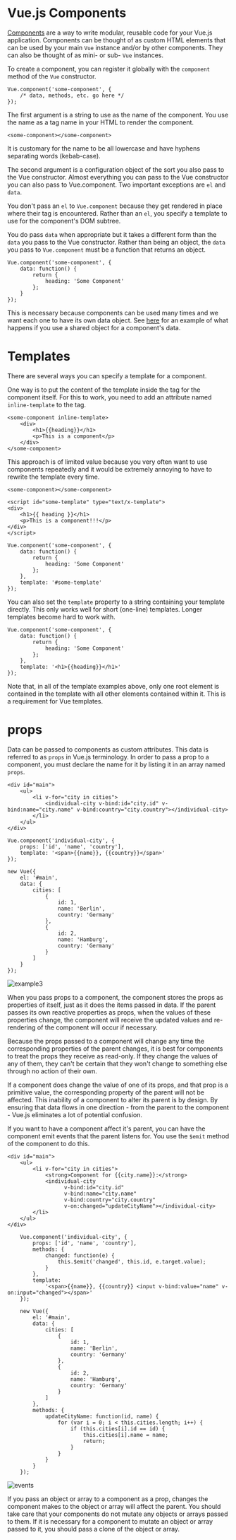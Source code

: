 # Vue.js Components

[Components](https://vuejs.org/v2/guide/components.html) are a way to write modular, reusable code for your Vue.js application. Components can be thought of as custom HTML elements that can be used by your main ```Vue``` instance and/or by other components. They can also be thought of as mini- or sub- ```Vue``` instances.

To create a component, you can register it globally with the ```component``` method of the ```Vue``` constructor.

```
Vue.component('some-component', {
    /* data, methods, etc. go here */
});
```

The first argument is a string to use as the name of the component. You use the name as a tag name in your HTML to render the component.

```
<some-component></some-component>

```

It is customary for the name to be all lowercase and have hyphens separating words (kebab-case).

The second argument is a configuration object of the sort you also pass to the Vue constructor. Almost everything you can pass to the Vue constructor you can also pass to Vue.component. Two important exceptions are ```el``` and ```data```.

You don't pass an ```el``` to ```Vue.component``` because they get rendered in place where their tag is encountered. Rather than an ```el```, you specify a template to use for the component's DOM subtree.

You do pass ```data``` when appropriate but it takes a different form than the ```data``` you pass to the Vue constructor. Rather than being an object, the ```data``` you pass to ```Vue.component``` must be a function that returns an object.

```
Vue.component('some-component', {
    data: function() {
        return {
            heading: 'Some Component'
        };
    }
});
```

This is necessary because components can be used many times and we want each one to have its own data object. See [here](https://vuejs.org/v2/guide/components.html#data-Must-Be-a-Function) for an example of what happens if you use a shared object for a component's data.

# Templates

There are several ways you can specify a template for a component.

One way is to put the content of the template inside the tag for the component itself. For this to work, you need to add an attribute named ```inline-template``` to the tag.

```
<some-component inline-template>
    <div>
        <h1>{{heading}}</h1>
        <p>This is a component</p>
    </div>
</some-component>
```

This approach is of limited value because you very often want to use components repeatedly and it would be extremely annoying to have to rewrite the template every time.

```
<some-component></some-component>
```
```
<script id="some-template" type="text/x-template">
<div>
    <h1>{{ heading }}</h1>
    <p>This is a component!!!</p>
</div>
</script>
```
```
Vue.component('some-component', {
    data: function() {
        return {
            heading: 'Some Component'
        };
    },
    template: '#some-template'
});
```

You can also set the ```template``` property to a string containing your template directly. This only works well for short (one-line) templates. Longer templates become hard to work with.

```
Vue.component('some-component', {
    data: function() {
        return {
            heading: 'Some Component'
        };
    },
    template: '<h1>{{heading}}</h1>'
});
```

Note that, in all of the template examples above, only one root element is contained in the template with all other elements contained within it. This is a requirement for Vue templates.

# props

Data can be passed to components as custom attributes. This data is referred to as ```props``` in Vue.js terminology. In order to pass a prop to a component, you must declare the name for it by listing it in an array named ```props```.

```
<div id="main">
    <ul>
        <li v-for="city in cities">
            <individual-city v-bind:id="city.id" v-bind:name="city.name" v-bind:country="city.country"></individual-city>
        </li>
    </ul>
</div>
```

```
Vue.component('individual-city', {
    props: ['id', 'name', 'country'],
    template: '<span>{{name}}, {{country}}</span>'
});

new Vue({
    el: '#main',
    data: {
        cities: [
            {
                id: 1,
                name: 'Berlin',
                country: 'Germany'
            },
            {
                id: 2,
                name: 'Hamburg',
                country: 'Germany'
            }
        ]
    }
});
```

![example3](https://github.com/mithatozturk/Vue.js/blob/master/example3.png)

When you pass props to a component, the component stores the props as properties of itself, just as it does the items passed in data. If the parent passes its own reactive properties as props, when the values of these properties change, the component will receive the updated values and re-rendering of the component will occur if necessary.

Because the props passed to a component will change any time the corresponding properties of the parent changes, it is best for components to treat the props they receive as read-only. If they change the values of any of them, they can't be certain that they won't change to something else through no action of their own.

If a component does change the value of one of its props, and that prop is a primitive value, the corresponding property of the parent will not be affected. This inability of a component to alter its parent is by design. By ensuring that data flows in one direction - from the parent to the component - Vue.js eliminates a lot of potential confusion.

If you want to have a component affect it's parent, you can have the component emit events that the parent listens for. You use the ```$emit``` method of the component to do this.

```
<div id="main">
    <ul>
        <li v-for="city in cities">
            <strong>Component for {{city.name}}:</strong>
            <individual-city
                  v-bind:id="city.id"
                  v-bind:name="city.name"
                  v-bind:country="city.country"
                  v-on:changed="updateCityName"></individual-city>
        </li>
    </ul>
</div>
```
```
    Vue.component('individual-city', {
        props: ['id', 'name', 'country'],
        methods: {
            changed: function(e) {
                this.$emit('changed', this.id, e.target.value);
            }
        },
        template:
            '<span>{{name}}, {{country}} <input v-bind:value="name" v-on:input="changed"></span>'
    });

    new Vue({
        el: '#main',
        data: {
            cities: [
                {
                    id: 1,
                    name: 'Berlin',
                    country: 'Germany'
                },
                {
                    id: 2,
                    name: 'Hamburg',
                    country: 'Germany'
                }
            ]
        },
        methods: {
            updateCityName: function(id, name) {
                for (var i = 0; i < this.cities.length; i++) {
                    if (this.cities[i].id == id) {
                        this.cities[i].name = name;
                        return;
                    }
                }
            }
        }
    });
```

![events](https://github.com/mithatozturk/Vue.js/blob/master/events.gif)

If you pass an object or array to a component as a prop, changes the component makes to the object or array will affect the parent. You should take care that your components do not mutate any objects or arrays passed to them. If it is necessary for a component to mutate an object or array passed to it, you should pass a clone of the object or array.













